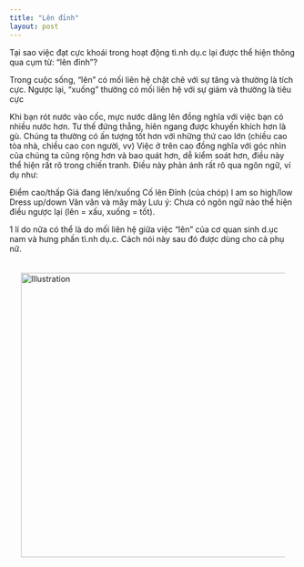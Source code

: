```yaml
---
title: "Lên đỉnh"
layout: post
---
```

Tại sao việc đạt cực khoái trong hoạt động tì.nh dụ.c lại được thể hiện thông qua cụm từ: “lên đỉnh”?

Trong cuộc sống, “lên” có mối liên hệ chặt chẽ với sự tăng và thường là tích cực. Ngược lại, “xuống” thường có mối liên hệ với sự giảm và thường là tiêu cực

Khi bạn rót nước vào cốc, mực nước dâng lên đồng nghĩa với việc bạn có nhiều nước hơn.
Tư thế đứng thẳng, hiên ngang được khuyến khích hơn là gù.
Chúng ta thường có ấn tượng tốt hơn với những thứ cao lớn (chiều cao tòa nhà, chiều cao con người, vv)
Việc ở trên cao đồng nghĩa với góc nhìn của chúng ta cũng rộng hơn và bao quát hơn, dễ kiểm soát hơn, điều này thể hiện rất rõ trong chiến tranh.
Điều này phản ánh rất rõ qua ngôn ngữ, ví dụ như:

Điểm cao/thấp
Giá đang lên/xuống
Cố lên
Đỉnh (của chóp)
I am so high/low
Dress up/down
Vân vân và mây mây
Lưu ý: Chưa có ngôn ngữ nào thể hiện điều ngược lại (lên = xấu, xuống = tốt).

1 lí do nữa có thể là do mối liên hệ giữa việc “lên” của cơ quan sinh d.ục nam và hưng phấn tì.nh dụ.c. Cách nói này sau đó được dùng cho cả phụ nữ.

<div style="display: flex; justify-content: center; padding: 20px;">
    <img src="{{ site.baseurl }}/assets/media/posts/2022-05-01-len-dinh.jpeg" alt="Illustration" style="width: 500px; height: auto;">
</div>
